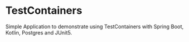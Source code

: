 # TestContainers
Simple Application to demonstrate using TestContainers with Spring Boot, Kotlin, Postgres and JUnit5.




